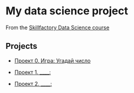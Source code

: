 # My data science project
From the [Skillfactory Data Science course](https://skillfacrory.ry/data-scientist)

## Projects

* [Проект 0. Игра: Угадай число](https://github.com/AndreiDS63/sf_data_science/tree/main/project_0)

* [Проект 1. ____:](____)
* [Проект 2. ____:](____)